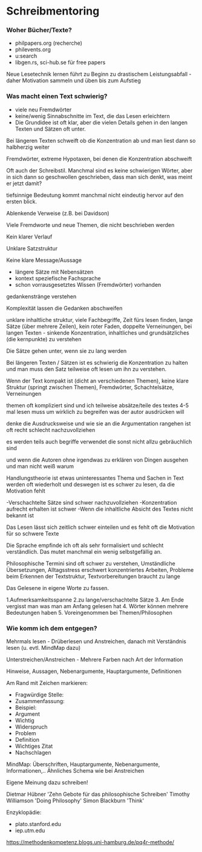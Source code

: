 # Schreibmentoring

### Woher Bücher/Texte?

* philpapers.org (recherche)
* philevents.org
* u:search
* libgen.rs, sci-hub.se für free papers

Neue Lesetechnik lernen führt zu Beginn zu drastischem Leistungsabfall - daher Motivation sammeln und üben bis zum Aufstieg


### Was macht einen Text schwierig?


- viele neu Fremdwörter
- keine/wenig Sinnabschnitte im Text, die das Lesen erleichtern
- Die Grundidee ist oft klar, aber die vielen Details gehen in den langen Texten und Sätzen oft unter.


Bei längeren Texten schweift ob die Konzentration ab und man liest dann so halbherzig weiter


Fremdwörter, extreme Hypotaxen, bei denen die Konzentration abschweift

Oft auch der Schreibstil. Manchmal sind es keine schwierigen Wörter, aber in sich dann so geschwollen geschrieben, dass man sich denkt, was meint er jetzt damit?

tiefsinnige Bedeutung kommt manchmal nicht eindeutig hervor auf den ersten blick.

Ablenkende Verweise (z.B. bei Davidson)

Viele Fremdworte und neue Themen, die nicht beschrieben werden

Kein klarer Verlauf

Unklare Satzstruktur

Keine klare Message/Aussage


- längere Sätze mit Nebensätzen
- kontext speziefische Fachsprache
- schon vorrausgesetztes Wissen (Fremdwörter) vorhanden

gedankenstränge verstehen

Komplexität lassen die Gedanken abschweifen

unklare inhaltliche struktur, viele Fachbegriffe, Zeit fürs lesen finden, lange Sätze (über mehrere Zeilen), kein roter Faden, doppelte Verneinungen, bei langen Texten - sinkende Konzentration, inhaltliches und grundsätzliches (die kernpunkte) zu verstehen


Die Sätze gehen unter, wenn sie zu lang werden

Bei längeren Texten / Sätzen ist es schwierig die Konzentration zu halten und man muss den Satz teilweise oft lesen um ihn zu verstehen.

Wenn der Text kompakt ist (dicht an verschiedenen Themen), keine klare Struktur (springt zwischen Themen), Fremdwörter, Schachtelsätze, Verneinungen

themen oft kompliziert sind und ich teilweise absätze/teile des textes 4-5 mal lesen muss um wirklich zu begreifen was der autor ausdrücken will

denke die Ausdrucksweise und wie sie an die Argumentation rangehen ist oft recht schlecht nachzuvollziehen

es werden teils auch begriffe verwendet die sonst nicht allzu gebräuchlich sind

und wenn die Autoren ohne irgendwas zu erklären von Dingen ausgehen und man nicht weiß warum

Handlungstheorie ist etwas uninteressantes Thema und Sachen in Text werden oft wiederholt und deswegen ist es schwer zu lesen, da die Motivation fehlt


-Verschachtelte Sätze sind schwer nachzuvollziehen
-Konzentration aufrecht erhalten ist schwer
-Wenn die inhaltliche Absicht des Textes nicht bekannt ist


Das Lesen lässt sich zeitlich schwer einteilen und es fehlt oft die Motivation für so schwere Texte


Die Sprache empfinde ich oft als sehr formalisiert und schlecht verständlich. Das mutet manchmal ein wenig selbstgefällig an.


Philosophische Termini sind oft schwer zu verstehen, Umständliche Übersetzungen, Alltagsstress erschwert konzentriertes Arbeiten, Probleme beim Erkennen der Textstruktur, Textvorbereitungen braucht zu lange

Das Gelesene in eigene Worte zu fassen.

1.Aufmerksamkeitsspanne 2.zu lange/verschachtelte Sätze 3. Am Ende vergisst man was man am Anfang gelesen hat 4. Wörter können mehrere Bedeutungen haben 5. Voreingenommen bei Themen/Philosophen

### Wie komm ich dem entgegen?
Mehrmals lesen - Drüberlesen und Anstreichen, danach mit Verständnis lesen (u. evtl. MindMap dazu)

Unterstreichen/Anstreichen - Mehrere Farben nach Art der Information

Hinweise, Aussagen, Nebenargumente, Hauptargumente, Definitionen

Am Rand mit Zeichen markieren:
* Fragwürdige Stelle:
* Zusammenfassung:
* Beispiel:
* Argument
* Wichtig
* Widerspruch
* Problem
* Definition
* Wichtiges Zitat
* Nachschlagen

MindMap:
Überschriften, Hauptargumente, Nebenargumente, Informationen,.. Ähnliches Schema wie bei Anstreichen

Eigene Meinung dazu schreiben!

Dietmar Hübner 'Zehn Gebote für das philosophische Schreiben'
Timothy Williamson 'Doing Philosophy'
Simon Blackburn 'Think'

Enzyklopädie:

* plato.stanford.edu
* iep.utm.edu

https://methodenkompetenz.blogs.uni-hamburg.de/pq4r-methode/
